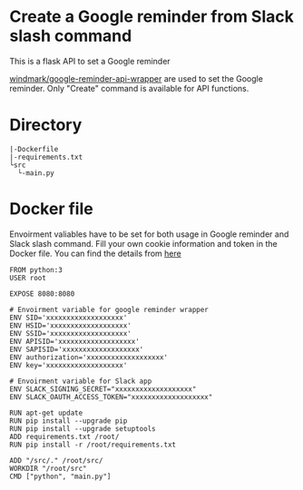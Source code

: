 # Create a Google reminder from Slack slash command

This is a flask API to set a Google reminder

[windmark/google-reminder-api-wrapper](https://github.com/windmark/google-reminder-api-wrapper) are used to set the Google reminder.
Only "Create" command is available for API functions.

# Directory

```
|-Dockerfile
|-requirements.txt
└src
  └-main.py
```

# Docker file

Envoirment valiables have to be set for both usage in Google reminder and Slack slash command.
Fill your own cookie information and token in the Docker file. You can find the details from [here](https://github.com/windmark/google-reminder-api-wrapper#authorization)

```
FROM python:3
USER root

EXPOSE 8080:8080

# Envoirment variable for google reminder wrapper
ENV SID='xxxxxxxxxxxxxxxxxxx'
ENV HSID='xxxxxxxxxxxxxxxxxxx'
ENV SSID='xxxxxxxxxxxxxxxxxxx'
ENV APISID='xxxxxxxxxxxxxxxxxxx'
ENV SAPISID='xxxxxxxxxxxxxxxxxxx'
ENV authorization='xxxxxxxxxxxxxxxxxxx'
ENV key='xxxxxxxxxxxxxxxxxxx'

# Envoirment variable for Slack app
ENV SLACK_SIGNING_SECRET="xxxxxxxxxxxxxxxxxxx"
ENV SLACK_OAUTH_ACCESS_TOKEN="xxxxxxxxxxxxxxxxxxx"

RUN apt-get update
RUN pip install --upgrade pip
RUN pip install --upgrade setuptools
ADD requirements.txt /root/
RUN pip install -r /root/requirements.txt

ADD "/src/." /root/src/
WORKDIR "/root/src"
CMD ["python", "main.py"]
```

